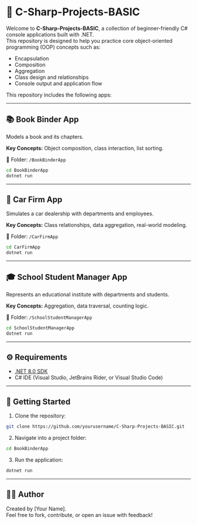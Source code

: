 # 🧰 C-Sharp-Projects-BASIC

Welcome to **C-Sharp-Projects-BASIC**, a collection of beginner-friendly C# console applications built with .NET.  
This repository is designed to help you practice core object-oriented programming (OOP) concepts such as:

- Encapsulation
- Composition
- Aggregation
- Class design and relationships
- Console output and application flow

This repository includes the following apps:

---

## 📚 Book Binder App

Models a book and its chapters.

**Key Concepts:** Object composition, class interaction, list sorting.

📂 Folder: `/BookBinderApp`

```bash
cd BookBinderApp
dotnet run
```

---

## 🚗 Car Firm App

Simulates a car dealership with departments and employees.

**Key Concepts:** Class relationships, data aggregation, real-world modeling.

📂 Folder: `/CarFirmApp`

```bash
cd CarFirmApp
dotnet run
```

---

## 🎓 School Student Manager App

Represents an educational institute with departments and students.

**Key Concepts:** Aggregation, data traversal, counting logic.

📂 Folder: `/SchoolStudentManagerApp`

```bash
cd SchoolStudentManagerApp
dotnet run
```

---

## ⚙️ Requirements

- [.NET 8.0 SDK](https://dotnet.microsoft.com/download)
- C# IDE (Visual Studio, JetBrains Rider, or Visual Studio Code)

---

## 📌 Getting Started

1. Clone the repository:
```bash
git clone https://github.com/yourusername/C-Sharp-Projects-BASIC.git
```

2. Navigate into a project folder:
```bash
cd BookBinderApp
```

3. Run the application:
```bash
dotnet run
```

---

## 👨‍💻 Author

Created by [Your Name].  
Feel free to fork, contribute, or open an issue with feedback!
